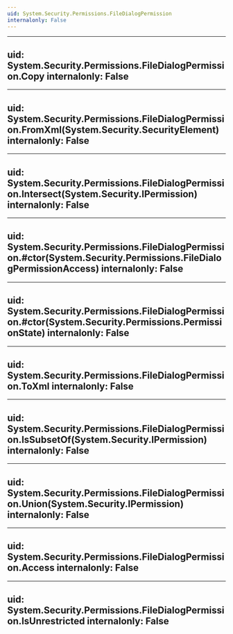 ```yaml
---
uid: System.Security.Permissions.FileDialogPermission
internalonly: False
---
```


---
uid: System.Security.Permissions.FileDialogPermission.Copy
internalonly: False
---

---
uid: System.Security.Permissions.FileDialogPermission.FromXml(System.Security.SecurityElement)
internalonly: False
---

---
uid: System.Security.Permissions.FileDialogPermission.Intersect(System.Security.IPermission)
internalonly: False
---

---
uid: System.Security.Permissions.FileDialogPermission.#ctor(System.Security.Permissions.FileDialogPermissionAccess)
internalonly: False
---

---
uid: System.Security.Permissions.FileDialogPermission.#ctor(System.Security.Permissions.PermissionState)
internalonly: False
---

---
uid: System.Security.Permissions.FileDialogPermission.ToXml
internalonly: False
---

---
uid: System.Security.Permissions.FileDialogPermission.IsSubsetOf(System.Security.IPermission)
internalonly: False
---

---
uid: System.Security.Permissions.FileDialogPermission.Union(System.Security.IPermission)
internalonly: False
---

---
uid: System.Security.Permissions.FileDialogPermission.Access
internalonly: False
---

---
uid: System.Security.Permissions.FileDialogPermission.IsUnrestricted
internalonly: False
---
